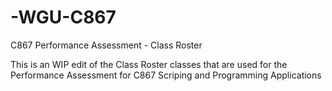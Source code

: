 # -WGU-C867
C867 Performance Assessment - Class Roster

This is an WIP edit of the Class Roster classes that are used for the Performance Assessment for C867 Scriping and Programming Applications
